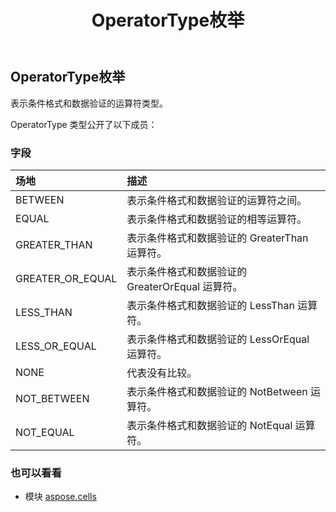 ﻿---
title: OperatorType枚举
second_title: Aspose.Cells for Python via .NET API 参考资料
description:
type: docs
weight: 2290
url: /zh/python-net/aspose.cells/operatortype/
is_root: false
---
##  OperatorType枚举
表示条件格式和数据验证的运算符类型。



OperatorType 类型公开了以下成员：

### 字段
|场地|描述|
| :- | :- |
| BETWEEN |表示条件格式和数据验证的运算符之间。|
| EQUAL |表示条件格式和数据验证的相等运算符。|
| GREATER_THAN |表示条件格式和数据验证的 GreaterThan 运算符。|
| GREATER_OR_EQUAL |表示条件格式和数据验证的 GreaterOrEqual 运算符。|
| LESS_THAN |表示条件格式和数据验证的 LessThan 运算符。|
| LESS_OR_EQUAL |表示条件格式和数据验证的 LessOrEqual 运算符。|
| NONE |代表没有比较。|
| NOT_BETWEEN |表示条件格式和数据验证的 NotBetween 运算符。|
| NOT_EQUAL |表示条件格式和数据验证的 NotEqual 运算符。|



### 也可以看看
* 模块 [aspose.cells](..)
